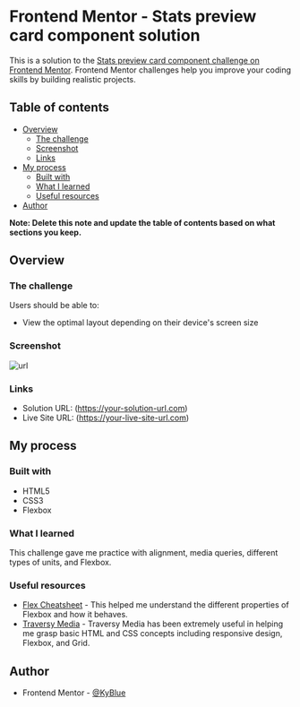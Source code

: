 # Frontend Mentor - Stats preview card component solution

This is a solution to the [Stats preview card component challenge on Frontend Mentor](https://www.frontendmentor.io/challenges/stats-preview-card-component-8JqbgoU62). Frontend Mentor challenges help you improve your coding skills by building realistic projects. 

## Table of contents

- [Overview](#overview)
  - [The challenge](#the-challenge)
  - [Screenshot](#screenshot)
  - [Links](#links)
- [My process](#my-process)
  - [Built with](#built-with)
  - [What I learned](#what-i-learned)
  - [Useful resources](#useful-resources)
- [Author](#author)

**Note: Delete this note and update the table of contents based on what sections you keep.**

## Overview

### The challenge

Users should be able to:

- View the optimal layout depending on their device's screen size

### Screenshot

![url](https://gyazo.com/b2310ac252958b89c532b6f14643d993 "Screenshot")

### Links

- Solution URL: (https://your-solution-url.com)
- Live Site URL: (https://your-live-site-url.com)

## My process

### Built with

- HTML5
- CSS3
- Flexbox

### What I learned

This challenge gave me practice with alignment, media queries, different types of units, and Flexbox.

### Useful resources

- [Flex Cheatsheet](https://yoksel.github.io/flex-cheatsheet/#section-display) - This helped me understand the different properties of Flexbox and how it behaves.
- [Traversy Media](https://www.youtube.com/channel/UC29ju8bIPH5as8OGnQzwJyA) - Traversy Media has been extremely useful in helping me grasp basic HTML and CSS concepts including responsive design, Flexbox, and Grid.

## Author

- Frontend Mentor - [@KyBlue](https://www.frontendmentor.io/profile/KyBlue)
